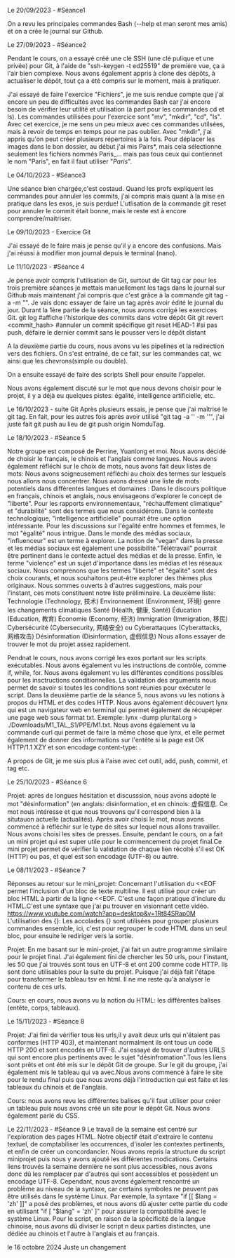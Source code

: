 Le 20/09/2023 - #Séance1

On a revu les principales commandes Bash (--help et man seront mes amis) et on a crée le journal sur Github.

Le 27/09/2023 - #Séance2

Pendant le cours, on a essayé créé une clé SSH (une clé pulique et une privée) pour Git, à l'aide de "ssh-keygen -t ed25519" de première vue, ça a l'air bien complexe. Nous avons également appris à clone des dépôts, à actualiser le dépôt, tout ça a été compris sur le moment, mais à pratiquer. 

J'ai essayé de faire l'exercice "Fichiers", je me suis rendue compte que j'ai encore un peu de difficultés avec les commandes Bash car j'ai encore besoin de vérifier leur utilité et utilisation (à part pour les commandes cd et ls). Les commandes utilisées pour l'exercice sont "mv", "mkdir", "cd", "ls". Avec cet exercice, je me sens un peu mieux avec ces commandes utilsées, mais à revoir de temps en temps pour ne pas oublier. Avec "mkdir", j'ai appris qu'on peut créer plusieurs répertoires à la fois. Pour déplacer les images dans le bon dossier, au début j'ai mis Pairs*, mais cela sélectionne seulement les fichiers nommés Paris_... mais pas tous ceux qui contiennet le nom "Paris", en fait il faut utiliser "*Paris*".

Le 04/10/2023 - #Séance3

Une séance bien chargée,c'est costaud. Quand les profs expliquent les commandes pour annuler les commits, j'ai compris mais quant à la mise en pratique dans les exos, je suis perdue! L'utlisation de la commande git reset pour annuler le commit était bonne, mais le reste est à encore comprendre/maitriser.

Le 09/10/2023 - Exercice Git

J'ai essayé de le faire mais je pense qu'il y a encore des confusions. Mais j'ai réussi à modifier mon journal depuis le terminal (nano).

Le 11/10/2023 - #Séance 4

Je pense avoir compris l'utilisation de Git, surtout de Git tag car pour les trois première séances je mettais manuellement les tags dans le journal sur Github mais maintenant j'ai compris que c'est grâce à la commande git tag -a -m "". Je vais donc essayer de faire un tag après avoir édité le journal du jour.
Durant la 1ère partie de la séance, nous avons corrigé les exercices Git.
git log #affiche l'historique des commits dans votre dépôt Git
git revert <commit_hash> #annuler un commit spécifique
git reset HEAD-1 #si pas push, défaire le dernier commit sans le pousser vers le dépôt distant

A la deuxième partie du cours, nous avons vu les pipelines et la redirection vers des fichiers. On s'est entraîné, de ce fait, sur les commandes cat, wc ainsi que les chevrons(simple ou double).

On a ensuite essayé de faire des scripts Shell pour ensuite l'appeler.

Nous avons également discuté sur le mot que nous devons choisir pour le projet, il y a déjà eu quelques pistes: égalité, intelligence artificielle, etc.

Le 16/10/2023 - suite Git
Après plusieurs essais, je pense que j'ai maîtrisé le git tag. En fait, pour les autres fois après avoir utilisé "git tag -a '' -m ''", j'ai juste fait git push au lieu de git push origin NomduTag.

Le 18/10/2023 - #Séance 5

Notre groupe est composé de Perrine, Yuanlong et moi. Nous avons décidé de choisir le français, le chinois et l'anglais comme langues. Nous avons également réfléchi sur le choix de mots, nous avons fait deux listes de mots: Nous avons soigneusement réfléchi au choix des termes sur lesquels nous allons nous concentrer. Nous avons dressé une liste de mots potentiels dans différentes langues et domaines :    Dans le discours politique en français, chinois et anglais, nous envisageons d'explorer le concept de "liberté". Pour les rapports environnementaux, "réchauffement climatique" et "durabilité" sont des termes que nous considérons. Dans le contexte technologique, "intelligence artificielle" pourrait être une option intéressante. Pour les discussions sur l'égalité entre hommes et femmes, le mot "égalité" nous intrigue. Dans le monde des médias sociaux, "influenceur" est un terme à explorer. La notion de "vegan" dans la presse et les médias sociaux est également une possibilité."Télétravail" pourrait être pertinent dans le contexte actuel des médias et de la presse. Enfin, le terme "violence" est un sujet d'importance dans les médias et les réseaux sociaux. 
Nous comprenons que les termes "liberté" et "égalité" sont des choix courants, et nous souhaitons peut-être explorer des thèmes plus originaux. Nous sommes ouverts à d'autres suggestions, mais pour l'instant, ces mots constituent notre liste préliminaire.
La deuxième liste: Technologie (Technology, 技术) Environnement (Environment, 环境) genre les changements climatiques Santé (Health, 健康, Santé)  Éducation (Education, 教育) Économie (Economy, 经济) Immigration (Immigration, 移民) Cybersécurité (Cybersecurity, 网络安全) ou Cyberattaques (Cyberattacks, 网络攻击) Désinformation (Disinformation, 虚假信息)
Nous allons essayer de trouver le mot du projet assez rapidement.

Pendnat le cours, nous avons corrigé les exos portant sur les scripts exécutables. Nous avons également vu les instructions de contrôle, comme if, while, for. Nous avons également vu les différentes conditions possibles pour les insctructions conditionnelles. La validation des arguments nous permet de savoir si toutes les conditions sont réunies pour exécuter le script.
Dans la deuxième partie de la séance 5, nous avons vu les notions à propos du HTML et des codes HTTP. Nous avons également découvert lynx qui est un navigateur web en terminal qui permet également de récupéper une page web sous format txt. Exemple: lynx -dump plurital.org > ./Downloads/M1_TAL_S1/PPE/M1.txt.
Nous avons également vu la commande curl qui permet de faire la même chose que lynx, et elle permet également de donner des informations sur l'entête si la page est OK HTTP/1.1 XZY <message> et son encodage content-type: <informations>.

A propos de Git, je me suis plus à l'aise avec cet outil, add, push, commit, et tag etc.

Le 25/10/2023 - #Séance 6

Projet: après de longues hésitation et discusssion, nous avons adopté le mot "désinformation" (en anglais: disinformation, et en chinois: 虚假信息. Ce mot nous intéresse et que nous trouvons qu'il correspond bien à la situtauon actuelle (actualités). Après avoir choisi le mot, nous avons commencé à réfléchir sur le type de sites sur lequel nous allons travailler. Nous avons choisi les sites de presses.
Ensuite, pendant le cours, on a fait un mini projet qui est super utile pour le commencement du projet final.Ce mini projet permet de vérifier la validation de chaque lien récolté s'il est OK (HTTP) ou pas, et quel est son encodage (UTF-8) ou autre.

Le 08/11/2023 - #Séance 7

Réponses au retour sur le mini_projet:
Concernant l'utilisation du <<EOF  permet l'inclusion d'un bloc de texte multiline. Il est utilisé pour créer un bloc HTML à partir de la ligne <<EOF. C'est une façon pratique d'inclure du HTML.C'est une syntaxe que j'ai pu trouver en visionnant cette vidéo.
https://www.youtube.com/watch?app=desktop&v=1Rt84SRap0M
L'utilisation des {}: Les accolades {} sont utilisées pour grouper plusieurs commandes ensemble, ici, c'est pour regrouper le code HTML dans un seul bloc, pour ensuite le rediriger vers la sortie.

Projet: En me basant sur le mini-projet, j'ai fait un autre programme similaire pour le projet final. J'ai également fini de chercher les 50 urls, pour l'instant, les 50 que j'ai trouvés sont tous en UTF-8 et ont 200 comme code HTTP. Ils sont donc utilisables pour la suite du projet. Puisque j'ai déjà fait l'étape pour transformer le tableau tsv en html. Il ne me reste qu'à analyser le contenu de ces urls.

Cours: en cours, nous avons vu la notion du HTML: les différentes balises (entête, corps, tableaux).

Le 15/11/2023 - #Séance 8

Projet: J'ai fini de vérifier tous les urls,il y avait deux urls qui n'étaient pas conformes (HTTP 403), et maintenant normalment ils ont tous un code HTTP 200 et sont encodés en UTF-8. J'ai essayé de trouver d'autres URLS qui sont encore plus pertinents avec le sujet "désinfromation".Tous les liens sont prêts et ont été mis sur le dépôt Git de groupe. Sur le git du groupe, j'ai également mis le tableau qui va avec.Nous avons commencé à faire le site pour le rendu final puis que nous avons déjà l'introduction qui est faite et les tableaux du chinois et de l'anglais.

Cours: nous avons revu les différentes balises qu'il faut utiliser pour créer un tableau puis nous avons créé un site pour le dépôt Git. Nous avons également parlé du CSS.

Le 22/11/2023 - #Séance 9
Le travail de la semaine est centré sur l'exploration des pages HTML. Notre objectif était d'extraire le contenu textuel, de comptabiliser les occurrences, d'isoler les contextes pertinents, et enfin de créer un concordancier. Nous avons repris la structure du script miniprojet puis nous y avons ajouté les différentes modications. Certains liens trouvés la semaine dernière ne sont plus accessibles, nous avons donc dû les remplacer par d'autres qui sont accessibles et possèdent un encodage UTF-8.
Cependant, nous avons également rencontré un problème au niveau de la syntaxe, car certains symboles ne peuvent pas être utilisés dans le système Linux. Par exemple, la syntaxe "if [[ $lang = 'zh' ]]" a posé des problèmes, et nous avons dû ajuster cette partie du code en utilisant "if [ "$lang" = 'zh' ]" pour assurer la compatibilité avec le système Linux.
Pour le script, en raison de la spécificité de la langue chinoise, nous avons dû diviser le script n deux parties distinctes, une dédiée au chinois et l'autre à l'anglais et au français. 

le 16 octobre 2024
Juste un changement
